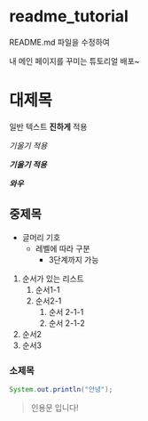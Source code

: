 # readme_tutorial
README.md 파일을 수정하여

내 메인 페이지를 꾸미는 튜토리얼 배포~

# 대제목

일반 텍스트 **진하게** 적용

_기울기 적용_

***기울기 적용***

___와우___

## 중제목

- 글머리 기호
    - 레벨에 따라 구분
        - 3단계까지 가능

1. 순서가 있는 리스트
    1. 순서1-1
    1. 순서2-1
        1. 순서 2-1-1
        1. 순서 2-1-2
1. 순서2
1. 순서3

### 소제목

```java
System.out.println("안녕");
```

> 인용문
> 입니다!